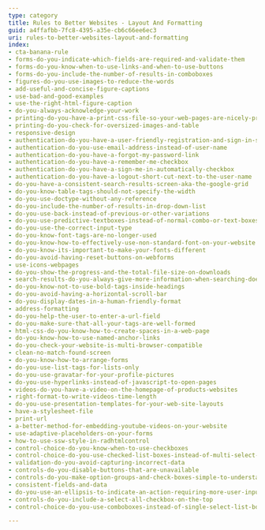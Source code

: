 ```yaml
---
type: category
title: Rules to Better Websites - Layout And Formatting
guid: a4ffafbb-7fc8-4395-a35e-cb6c66ee6ec3
uri: rules-to-better-websites-layout-and-formatting
index:
- cta-banana-rule
- forms-do-you-indicate-which-fields-are-required-and-validate-them
- forms-do-you-know-when-to-use-links-and-when-to-use-buttons
- forms-do-you-include-the-number-of-results-in-comboboxes
- figures-do-you-use-images-to-reduce-the-words
- add-useful-and-concise-figure-captions
- use-bad-and-good-examples
- use-the-right-html-figure-caption
- do-you-always-acknowledge-your-work
- printing-do-you-have-a-print-css-file-so-your-web-pages-are-nicely-printable
- printing-do-you-check-for-oversized-images-and-table
- responsive-design
- authentication-do-you-have-a-user-friendly-registration-and-sign-in-screen
- authentication-do-you-use-email-address-instead-of-user-name
- authentication-do-you-have-a-forgot-my-password-link
- authentication-do-you-have-a-remember-me-checkbox
- authentication-do-you-have-a-sign-me-in-automatically-checkbox
- authentication-do-you-have-a-logout-short-cut-next-to-the-user-name
- do-you-have-a-consistent-search-results-screen-aka-the-google-grid
- do-you-know-table-tags-should-not-specify-the-width
- do-you-use-doctype-without-any-reference
- do-you-include-the-number-of-results-in-drop-down-list
- do-you-use-back-instead-of-previous-or-other-variations
- do-you-use-predictive-textboxes-instead-of-normal-combo-or-text-boxes
- do-you-use-the-correct-input-type
- do-you-know-font-tags-are-no-longer-used
- do-you-know-how-to-effectively-use-non-standard-font-on-your-website
- do-you-know-its-important-to-make-your-fonts-different
- do-you-avoid-having-reset-buttons-on-webforms
- use-icons-webpages
- do-you-show-the-progress-and-the-total-file-size-on-downloads
- search-results-do-you-always-give-more-information-when-searching-doesnt-find-anything
- do-you-know-not-to-use-bold-tags-inside-headings
- do-you-avoid-having-a-horizontal-scroll-bar
- do-you-display-dates-in-a-human-friendly-format
- address-formatting
- do-you-help-the-user-to-enter-a-url-field
- do-you-make-sure-that-all-your-tags-are-well-formed
- html-css-do-you-know-how-to-create-spaces-in-a-web-page
- do-you-know-how-to-use-named-anchor-links
- do-you-check-your-website-is-multi-browser-compatible
- clean-no-match-found-screen
- do-you-know-how-to-arrange-forms
- do-you-use-list-tags-for-lists-only
- do-you-use-gravatar-for-your-profile-pictures
- do-you-use-hyperlinks-instead-of-javascript-to-open-pages
- videos-do-you-have-a-video-on-the-homepage-of-products-websites
- right-format-to-write-videos-time-length
- do-you-use-presentation-templates-for-your-web-site-layouts
- have-a-stylesheet-file
- print-url
- a-better-method-for-embedding-youtube-videos-on-your-website
- use-adaptive-placeholders-on-your-forms
- how-to-use-ssw-style-in-radhtmlcontrol
- control-choice-do-you-know-when-to-use-checkboxes
- control-choice-do-you-use-checked-list-boxes-instead-of-multi-select-list-boxes
- validation-do-you-avoid-capturing-incorrect-data
- controls-do-you-disable-buttons-that-are-unavailable
- controls-do-you-make-option-groups-and-check-boxes-simple-to-understand
- consistent-fields-and-data
- do-you-use-an-ellipsis-to-indicate-an-action-requiring-more-user-input
- controls-do-you-include-a-select-all-checkbox-on-the-top
- control-choice-do-you-use-comboboxes-instead-of-single-select-list-boxes

---
```

 

